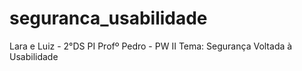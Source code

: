 # seguranca_usabilidade
Lara e Luiz - 2°DS PI
Profº Pedro - PW II
Tema: Segurança Voltada à Usabilidade